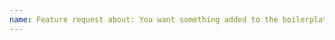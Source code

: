 ```yaml
---
name: Feature request about: You want something added to the boilerplate. 🎉 labels: 'enhancement'
---
```


<!---
❗️❗️ Also, please consider donating (https://opencollective.com/linc-594) ❗️❗️

Donations will ensure the following:

🔨 Long term maintenance of the project
🛣 Progress on the roadmap
🐛 Quick responses to bug reports and help requests
 -->
